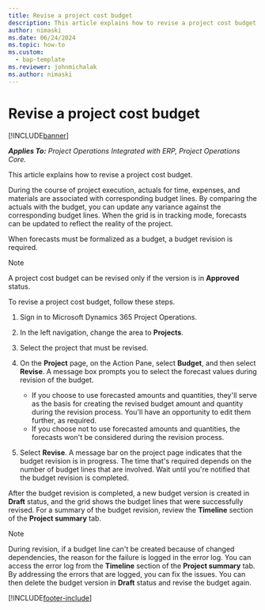 ```yaml
---
title: Revise a project cost budget
description: This article explains how to revise a project cost budget.
author: nimaski
ms.date: 06/24/2024
ms.topic: how-to
ms.custom: 
  - bap-template
ms.reviewer: johnmichalak
ms.author: nimaski
---
```


# Revise a project cost budget

[!INCLUDE[banner](../../includes/banner.md)]

_**Applies To:** Project Operations Integrated with ERP, Project Operations Core._

This article explains how to revise a project cost budget.

During the course of project execution, actuals for time, expenses, and materials are associated with corresponding budget lines. By comparing the actuals with the budget, you can update any variance against the corresponding budget lines. When the grid is in tracking mode, forecasts can be updated to reflect the reality of the project.

When forecasts must be formalized as a budget, a budget revision is required.

> [!NOTE]
> A project cost budget can be revised only if the version is in **Approved** status.

To revise a project cost budget, follow these steps.

1. Sign in to Microsoft Dynamics 365 Project Operations.
1. In the left navigation, change the area to **Projects**.
1. Select the project that must be revised.
1. On the **Project** page, on the Action Pane, select **Budget**, and then select **Revise**. A message box prompts you to select the forecast values during revision of the budget.

    - If you choose to use forecasted amounts and quantities, they'll serve as the basis for creating the revised budget amount and quantity during the revision process. You'll have an opportunity to edit them further, as required.
    - If you choose not to use forecasted amounts and quantities, the forecasts won't be considered during the revision process.

1. Select **Revise**. A message bar on the project page indicates that the budget revision is in progress. The time that's required depends on the number of budget lines that are involved. Wait until you're notified that the budget revision is completed.

After the budget revision is completed, a new budget version is created in **Draft** status, and the grid shows the budget lines that were successfully revised. For a summary of the budget revision, review the **Timeline** section of the **Project summary** tab.

> [!NOTE]
> During revision, if a budget line can't be created because of changed dependencies, the reason for the failure is logged in the error log. You can access the error log from the **Timeline** section of the **Project summary** tab. By addressing the errors that are logged, you can fix the issues. You can then delete the budget version in **Draft** status and revise the budget again.

[!INCLUDE[footer-include](../../includes/footer-banner.md)]
